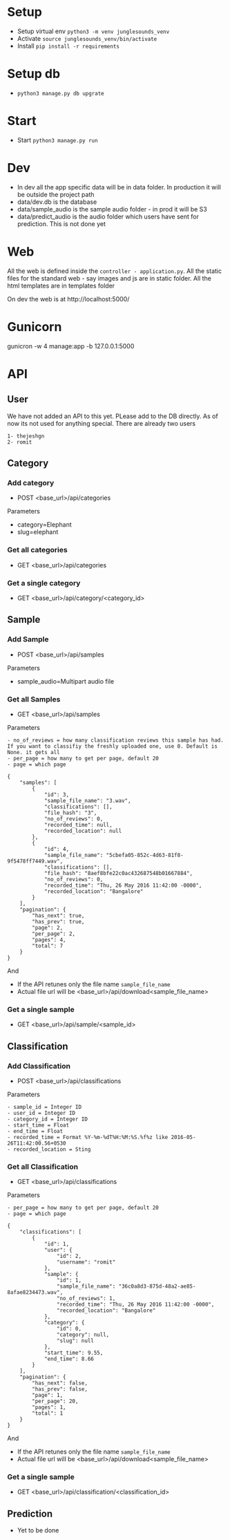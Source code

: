 # Setup
- Setup virtual env `python3 -m venv junglesounds_venv`
- Activate `source junglesounds_venv/bin/activate`
- Install `pip install -r requirements`

# Setup db
- `python3 manage.py db upgrate`


# Start 
- Start `python3 manage.py run`


# Dev 
- In dev all the app specific data will be in data folder. In production it will be outside the project path
- data/dev.db is the database
- data/sample_audio is the sample audio folder - in prod it will be S3
- data/predict_audio is the audio folder which users have sent for prediction. This is not done yet

# Web
 All the web is defined inside the  `controller - application.py`. All the static files for the standard web - say images and js are in static folder. All the html templates are in templates folder

 On dev the web is at http://localhost:5000/

# Gunicorn
gunicron -w 4 manage:app -b 127.0.0.1:5000

# API

## User

We have not added an API to this yet. PLease add to the DB directly. As of now its not used for anything special. There are already two users 
```
1- thejeshgn
2- romit
```

## Category

### Add category

- POST <base_url>/api/categories

Parameters

- category=Elephant
- slug=elephant

### Get all categories

- GET <base_url>/api/categories


### Get a single category

- GET <base_url>/api/category/<category_id>


## Sample

### Add Sample

- POST <base_url>/api/samples

Parameters

- sample_audio=Multipart audio file


### Get all Samples

- GET <base_url>/api/samples

Parameters

```
- no_of_reviews = how many classification reviews this sample has had. If you want to classifiy the freshly uploaded one, use 0. Default is None. it gets all
- per_page = how many to get per page, default 20
- page = which page
```



```
{
    "samples": [
        {
            "id": 3,
            "sample_file_name": "3.wav",
            "classifications": [],
            "file_hash": "3",
            "no_of_reviews": 0,
            "recorded_time": null,
            "recorded_location": null
        },
        {
            "id": 4,
            "sample_file_name": "5cbefa05-852c-4d63-81f8-9f5478ff7449.wav",
            "classifications": [],
            "file_hash": "8aef8bfe22c0ac432687548b01667884",
            "no_of_reviews": 0,
            "recorded_time": "Thu, 26 May 2016 11:42:00 -0000",
            "recorded_location": "Bangalore"
        }
    ],
    "pagination": {
        "has_next": true,
        "has_prev": true,
        "page": 2,
        "per_page": 2,
        "pages": 4,
        "total": 7
    }
}
```

And

- If the API retunes only the file name `sample_file_name`
- Actual file url will be <base_url>/api/download<sample_file_name>


### Get a single sample

- GET <base_url>/api/sample/<sample_id>



## Classification
### Add Classification

- POST <base_url>/api/classifications

Parameters

```
- sample_id = Integer ID
- user_id = Integer ID
- category_id = Integer ID
- start_time = Float
- end_time = Float
- recorded_time = Format %Y-%m-%dT%H:%M:%S.%f%z like 2016-05-26T11:42:00.56+0530 
- recorded_location = Sting
```

### Get all Classification

- GET <base_url>/api/classifications


Parameters

```
- per_page = how many to get per page, default 20
- page = which page
```

```
{
    "classifications": [
        {
            "id": 1,
            "user": {
                "id": 2,
                "username": "romit"
            },
            "sample": {
                "id": 1,
                "sample_file_name": "36c0a8d3-875d-48a2-ae85-8afae8234473.wav",
                "no_of_reviews": 1,
	            "recorded_time": "Thu, 26 May 2016 11:42:00 -0000",
    	        "recorded_location": "Bangalore"
            },
            "category": {
                "id": 0,
                "category": null,
                "slug": null
            },
            "start_time": 9.55,
            "end_time": 8.66
        }
    ],
    "pagination": {
        "has_next": false,
        "has_prev": false,
        "page": 1,
        "per_page": 20,
        "pages": 1,
        "total": 1
    }
}
```

And

- If the API retunes only the file name `sample_file_name`
- Actual file url will be <base_url>/api/download<sample_file_name>


### Get a single sample

- GET <base_url>/api/classification/<classification_id>



## Prediction
- Yet to be done
